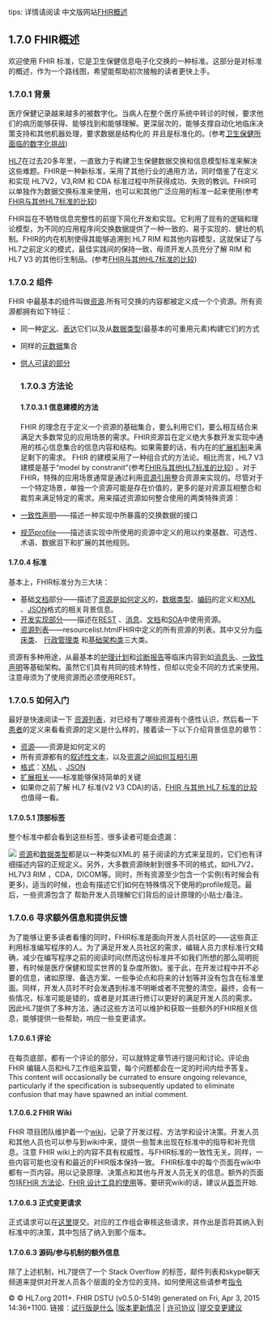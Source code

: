 tips:
详情请阅读 中文版网站[FHIR概述](http://wanghaisheng.github.io/fhir-cn/doc/overview.html)



## 1.7.0 FHIR概述

欢迎使用 FHIR 标准，它是卫生保健信息电子化交换的一种标准。这部分是对标准的概述，作为一个路线图，希望能帮助初次接触的读者更快上手。

### 1.7.0.1 背景

医疗保健记录越来越多的被数字化。当病人在整个医疗系统中转诊的时候，要求他们的病历能够获得、能够找到和能够理解。更深层次的，能够支撑自动化地临床决策支持和其他机器处理，要求数据是结构化的 并且是标准化的。(参考[卫生保健所面临的数字化挑战](change.html))

[HL7](http://hl7.org/)在过去20多年里，一直致力于构建卫生保健数据交换和信息模型标准来解决这些难题。FHIR是一种新标准，采用了其他行业的通用方法，同时借鉴了在定义和实现 HL7V2，V3,RIM 和 CDA 标准过程中所获得成功、失败的教训。FHIR可以单独作为数据交换标准来使用，也可以和其他广泛应用的标准一起来使用(参考[FHIR与其他HL7标准的比较](comparison.html))

FHIR旨在不牺牲信息完整性的前提下简化开发和实现。它利用了现有的逻辑和理论模型，为不同的应用程序间交换数据提供了一种一致的、易于实现的、健壮的机制。FHIR的内在机制使得其能够追溯到 HL7 RIM 和其他内容模型，这就保证了与HL7之前定义的模式，最佳实践间的保持一致，毋须开发人员充分了解 RIM 和 HL7 V3 的其他衍生制品。(参考[FHIR与其他HL7标准的比较](comparison.html))

### 1.7.0.2 组件

FHIR 中最基本的组件叫做[资源](resource.html).所有可交换的内容都被定义成一个个资源。所有资源都拥有如下特征：

*   同一种[定义](resource.html)、[表达](formats.html)它们以及从[数据类型](datatypes.html)(最基本的可重用元素)构建它们的方式
*   同样的[元数据](resource.html#metadata)集合
*   [供人可读的部分](narrative.html)
    ### 1.7.0.3 方法论

    #### 1.7.0.3.1 信息建模的方法

    FHIR 的理念在于定义一个资源的基础集合，要么利用它们，要么相互结合来满足大多数常见的应用场景的需求。FHIR资源旨在定义绝大多数开发实现中通用的核心信息集合的信息内容和结构。如果需要的话，有内在的[扩展机制](extensibility.html)来满足剩下的需求。
    FHIR 的建模采用了一种组合式的方法论。相比而言，HL7 V3 建模是基于“model by constranit”(参考[FHIR与其他HL7标准的比较](comparison.html)) 。对于 FHIR，特殊的应用场景通常是通过利用[资源引用](references.html)整合资源来实现的。尽管对于一个特定场景，单独一个资源可能是存在价值的，更多的是对资源互相整合和裁剪来满足特定的需求。用来描述资源如何整合使用的两类特殊资源：
*   [一致性声明](../infra/conformance.html)——描述一种实现中所暴露的交换数据的接口
*   [规范profile](../infra/profile.html)——描述该实现中所使用的资源中定义的用以约束基数、可选性、术语、数据泪下和扩展的其他规则。

#### 1.7.0.4 标准

基本上，FHIR标准分为三大块：

*   基础[文档](documentation.html)部分——描述了[资源是如何定义](resources.html)的，[数据类型](datatypes.html)、[编码](terminologies.html)的定义和[XML](xml.html) 、[JSON](json.html)格式的相关背景信息。
*   [开发实现部分](../impl/implementation)——描述在[REST](../impl/http.html) 、[消息](../impl/messaging.html)、[文档](../impl/documents.html)和[SOA](../impl/services.html)中使用资源。
*   [资源列表](resourcelist.html)——resourcelist.htmlFHIR中定义的所有资源的列表。其中又分为[临床类](../clin/clinical.html)、 [行政管理类](../admin/administration.html) 和[基础架构类](../infra/infrastructure.html)三大类。

资源有多种用途，从最基本的[护理计划](../clin/careplan.html)和[诊断报告](../clin/diagnosticreport.html)等临床内容到如[消息头](../infra/messageheader.html)、[一致性声明](../infra/conformance.html)等基础架构。虽然它们具有共同的技术特性，但却以完全不同的方式来使用。注意毋须为了使用资源而必须使用REST。

### 1.7.0.5 如何入门

最好是快速阅读一下 [资源列表](resourcelist.html)，对已经有了哪些资源有个感性认识，然后看一下[患者](../clin/patient.html)的定义来看看资源的定义是什么样的，接着读一下以下介绍背景信息的章节：

*   [资源](resource.html)——资源是如何定义的
*   所有资源都有的[叙述性文本](narrative.html)，以及[资源之间如何互相引用](references.html)
*   [格式](formats.html)：[XML](xml.html) 、[JSON](json.html)
*   [扩展相关](extensibility.html)——标准能够保持简单的关键
*   如果你之前了解 HL7 标准(V2 V3 CDA)的话，[FHIR 与其他 HL7 标准的比较](comparison.html)也值得一看。

#### 1.7.0.5.1 顶部标签

整个标准中都会看到这些标签，很多读者可能会遗漏：

![](../material/header-tabs.png)
[资源](resources.html)和[数据类型](datatypes.html)都是以一种类似XML的 易于阅读的方式来呈现的，它们也有详细描述内容的正规定义。另外，大多数资源映射到很多不同的格式，如HL7V2，HL7V3 RIM ，CDA，DICOM等。同时，所有资源至少包含一个实例(有时候会有更多)，适当的时候，也会有描述它们如何在特殊情况下使用的profile规范。最后，一些资源包含了 帮助开发人员理解它们背后的设计原理的小贴士/备注。

### 1.7.0.6 寻求额外信息和提供反馈

为了能够让更多读者看懂的同时，FHIR标准是面向开发人员社区的——这些真正利用标准编写程序的人。为了满足开发人员社区的需求，编辑人员力求标准行文精确，减少在编写程序之前的阅读时间(然而这份标准并不如我们所想的那么简明扼要，有时候是医疗保健和现实世界的复杂度所致)。鉴于此，在开发过程中并不必要的信息，诸如原理、备选方案、一些争论点和将来的计划等并没有包含在标准里面。同样，开发人员时不时会发遇到标准不明晰或者不完整的清空。最终，会有一些情况，标准可能是错的，或者是对其进行修订以更好的满足开发人员的需求。
因此HL7提供了多种方法，通过这些方法可以维护和获取一些额外的FHIR相关信息，能够提供一些帮助，响应一些变更请求。

#### 1.7.0.6.1 评论

在每页底部，都有一个评论的部分，可以就特定章节进行提问和讨论。评论由 FHIR 编辑人员和HL7工作组来监管，每个问题都会在一定的时间内给予答复。This content will occasionally be currated to ensure ongoing relevance, particularly if the specification is subsequently updated to eliminate confusion that may have spawned an initial comment.

#### 1.7.0.6.2 FHIR Wiki

FHIR 项目团队维护着一个[wiki](http://wiki.hl7.org/index.php?title=FHIR)，记录了开发过程、方法学和设计决策。开发人员和其他人员也可以参与到wiki中来，提供一些暂未出现在标准中的指导和补充信息。注意 FHIR wiki上的内容不具有权威性，与FHIR标准的一致性无关。同样，一些内容可能也没有和最近的FHIR版本保持一致。
FHIR标准中的每个页面在wiki中都有一页内容。用以记录原理、决策点和其他与开发人员无关的信息。额外的页面包括[FHIR 方法论](http://wiki.hl7.org/index.php?title=FHIR_Development_Process)、[FHIR 设计工具的使用](http://wiki.hl7.org/index.php?title=FHIR_Guide_to_Authoring_Resources)等。要研究wiki的话，建议从[首页](http://wiki.hl7.org/index.php?title=FHIR)开始.

#### 1.7.0.6.3 正式变更请求

正式请求可以在[这里](http://gforge.hl7.org/gf/project/fhir/tracker/?action=TrackerItemAdd&tracker_id=677)提交。对应的工作组会审核这些请求，并作出是否将其纳入到标准中的决策，其中包括了纳入到那个版本。

#### 1.7.0.6.3 源码/参与机制的额外信息

除了上述机制，HL7提供了一个 Stack Overflow 的标签，邮件列表和skype聊天频道来提供对开发人员各个层面的全方位的支持。如何使用这些请参考[指令](http://wiki.hl7.org/index.php?title=FHIR#More_help_and_Asking_Questions)

© © HL7.org 2011+. FHIR DSTU (v0.5.0-5149) generated on Fri, Apr 3, 2015 14:36+1100.
 链接：[试行版是什么](http://hl7.org/implement/standards/fhir/dstu.html) |[版本更新情况](http://hl7.org/implement/standards/fhir/history.html) | [许可协议](http://hl7.org/implement/standards/fhir/license.html) |[提交变更建议](http://gforge.hl7.org/gf/project/fhir/tracker/?action=TrackerItemAdd&tracker_id=677)
